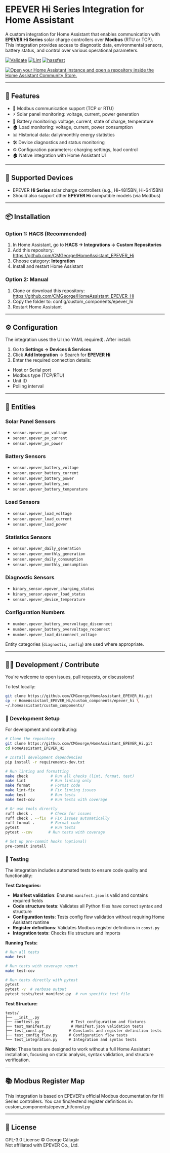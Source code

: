# EPEVER Hi Series Integration for Home Assistant

A custom integration for Home Assistant that enables communication with **EPEVER Hi Series** solar charge controllers over **Modbus** (RTU or TCP).  
This integration provides access to diagnostic data, environmental sensors, battery status, and control over various operational parameters.

[![Validate](https://github.com/CMGeorge/HomeAssistant_EPEVER_Hi/actions/workflows/validate.yml/badge.svg)](https://github.com/CMGeorge/HomeAssistant_EPEVER_Hi/actions/workflows/validate.yml)
[![Lint](https://github.com/CMGeorge/HomeAssistant_EPEVER_Hi/actions/workflows/lint.yml/badge.svg)](https://github.com/CMGeorge/HomeAssistant_EPEVER_Hi/actions/workflows/lint.yml)
[![hassfest](https://github.com/CMGeorge/HomeAssistant_EPEVER_Hi/actions/workflows/hassfest.yaml/badge.svg)](https://github.com/CMGeorge/HomeAssistant_EPEVER_Hi/actions/workflows/hassfest.yaml)

[![Open your Home Assistant instance and open a repository inside the Home Assistant Community Store.](https://my.home-assistant.io/badges/hacs_repository.svg)](https://my.home-assistant.io/redirect/hacs_repository/?owner=CMGeorge&repository=https%3A%2F%2Fgithub.com%2FCMGeorge%2FHomeAssistant_EPEVER_Hi&category=Integration)

---

## 🔧 Features

- 📡 Modbus communication support (TCP or RTU)
- ⚡ Solar panel monitoring: voltage, current, power generation
- 🔋 Battery monitoring: voltage, current, state of charge, temperature
- 🏠 Load monitoring: voltage, current, power consumption
- 📊 Historical data: daily/monthly energy statistics
- 🛠️ Device diagnostics and status monitoring
- ⚙️ Configuration parameters: charging settings, load control
- 🏠 Native integration with Home Assistant UI

---

## 🧪 Supported Devices

- EPEVER **Hi Series** solar charge controllers (e.g., Hi-4815BN, Hi-6415BN)
- Should also support other **EPEVER Hi** compatible models (via Modbus)

---

## 📦 Installation

### Option 1: HACS (Recommended)
1. In Home Assistant, go to **HACS → Integrations → Custom Repositories**
2. Add this repository: https://github.com/CMGeorge/HomeAssistant_EPEVER_Hi
3. Choose category: **Integration**
4. Install and restart Home Assistant

### Option 2: Manual
1. Clone or download this repository: https://github.com/CMGeorge/HomeAssistant_EPEVER_Hi
2. Copy the folder to: config/custom_components/epever_hi
3. Restart Home Assistant

---

## ⚙️ Configuration

The integration uses the UI (no YAML required). After install:

1. Go to **Settings → Devices & Services**
2. Click **Add Integration** → Search for **EPEVER Hi**
3. Enter the required connection details:
- Host or Serial port
- Modbus type (TCP/RTU)
- Unit ID
- Polling interval

---

## 🧾 Entities

### Solar Panel Sensors
- `sensor.epever_pv_voltage`
- `sensor.epever_pv_current`
- `sensor.epever_pv_power`

### Battery Sensors
- `sensor.epever_battery_voltage`
- `sensor.epever_battery_current`
- `sensor.epever_battery_power`
- `sensor.epever_battery_soc`
- `sensor.epever_battery_temperature`

### Load Sensors
- `sensor.epever_load_voltage`
- `sensor.epever_load_current`
- `sensor.epever_load_power`

### Statistics Sensors
- `sensor.epever_daily_generation`
- `sensor.epever_monthly_generation`
- `sensor.epever_daily_consumption`
- `sensor.epever_monthly_consumption`

### Diagnostic Sensors
- `binary_sensor.epever_charging_status`
- `binary_sensor.epever_load_status`
- `sensor.epever_device_temperature`

### Configuration Numbers
- `number.epever_battery_overvoltage_disconnect`
- `number.epever_battery_overvoltage_reconnect`
- `number.epever_load_disconnect_voltage`

Entity categories (`diagnostic`, `config`) are used where appropriate.

---

## 🧑‍💻 Development / Contribute

You're welcome to open issues, pull requests, or discussions!

To test locally:

```bash
git clone https://github.com/CMGeorge/HomeAssistant_EPEVER_Hi.git
cp -r HomeAssistant_EPEVER_Hi/custom_components/epever_hi \
~/.homeassistant/custom_components/
```

### 🧪 Development Setup

For development and contributing:

```bash
# Clone the repository
git clone https://github.com/CMGeorge/HomeAssistant_EPEVER_Hi.git
cd HomeAssistant_EPEVER_Hi

# Install development dependencies
pip install -r requirements-dev.txt

# Run linting and formatting
make check          # Run all checks (lint, format, test)
make lint           # Run linting only
make format         # Format code
make lint-fix       # Fix linting issues
make test           # Run tests
make test-cov       # Run tests with coverage

# Or use tools directly
ruff check .        # Check for issues
ruff check . --fix  # Fix issues automatically
ruff format .       # Format code
pytest              # Run tests
pytest --cov       # Run tests with coverage

# Set up pre-commit hooks (optional)
pre-commit install
```

### 🧪 Testing

The integration includes automated tests to ensure code quality and functionality:

**Test Categories:**
- **Manifest validation**: Ensures `manifest.json` is valid and contains required fields
- **Code structure tests**: Validates all Python files have correct syntax and structure
- **Configuration tests**: Tests config flow validation without requiring Home Assistant runtime
- **Register definitions**: Validates Modbus register definitions in `const.py`
- **Integration tests**: Checks file structure and imports

**Running Tests:**
```bash
# Run all tests
make test

# Run tests with coverage report
make test-cov

# Run tests directly with pytest
pytest
pytest -v  # verbose output
pytest tests/test_manifest.py  # run specific test file
```

**Test Structure:**
```
tests/
├── __init__.py
├── conftest.py              # Test configuration and fixtures
├── test_manifest.py         # Manifest.json validation tests
├── test_const.py           # Constants and register definition tests
├── test_config_flow.py     # Configuration flow tests
└── test_integration.py     # Integration and syntax tests
```

**Note**: These tests are designed to work without a full Home Assistant installation, focusing on static analysis, syntax validation, and structure verification.

---

## 📚 Modbus Register Map

This integration is based on EPEVER's official Modbus documentation for Hi Series controllers.
You can find/extend register definitions in: custom_components/epever_hi/const.py

---

## 📜 License

GPL-3.0 License © George Călugăr  
Not affiliated with EPEVER Co., Ltd.